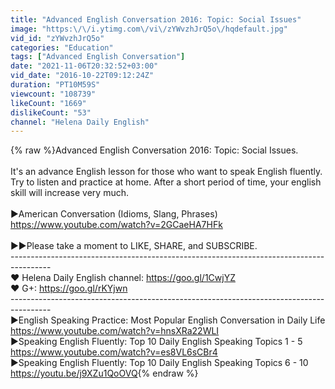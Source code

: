 ```yaml
---
title: "Advanced English Conversation 2016: Topic: Social Issues"
image: "https:\/\/i.ytimg.com\/vi\/zYWvzhJrQ5o\/hqdefault.jpg"
vid_id: "zYWvzhJrQ5o"
categories: "Education"
tags: ["Advanced English Conversation"]
date: "2021-11-06T20:32:52+03:00"
vid_date: "2016-10-22T09:12:24Z"
duration: "PT10M59S"
viewcount: "108739"
likeCount: "1669"
dislikeCount: "53"
channel: "Helena Daily English"
---
```

{% raw %}Advanced English Conversation 2016: Topic: Social Issues. <br /><br />It's an advance English lesson for those who want to speak English fluently. Try to listen and practice at home. After a short period of time, your english skill will increase very much.<br /><br />►American Conversation (Idioms, Slang, Phrases)<br /><a rel="nofollow" target="blank" href="https://www.youtube.com/watch?v=2GCaeHA7HFk">https://www.youtube.com/watch?v=2GCaeHA7HFk</a><br /><br />►►Please take a moment to LIKE, SHARE, and SUBSCRIBE.<br />----------------------------------------------------------------------------------------<br />♥ Helena Daily English channel: <a rel="nofollow" target="blank" href="https://goo.gl/1CwjYZ">https://goo.gl/1CwjYZ</a><br />♥ G+: <a rel="nofollow" target="blank" href="https://goo.gl/rKYjwn">https://goo.gl/rKYjwn</a><br />----------------------------------------------------------------------------------------<br />►English Speaking Practice: Most Popular English Conversation in Daily Life<br /><a rel="nofollow" target="blank" href="https://www.youtube.com/watch?v=hnsXRa22WLI">https://www.youtube.com/watch?v=hnsXRa22WLI</a><br />►Speaking English Fluently: Top 10 Daily English Speaking Topics 1 - 5<br /><a rel="nofollow" target="blank" href="https://www.youtube.com/watch?v=es8VL6sCBr4">https://www.youtube.com/watch?v=es8VL6sCBr4</a><br />►Speaking English Fluently: Top 10 Daily English Speaking Topics 6 - 10<br /><a rel="nofollow" target="blank" href="https://youtu.be/j9XZu1QoOVQ">https://youtu.be/j9XZu1QoOVQ</a>{% endraw %}
